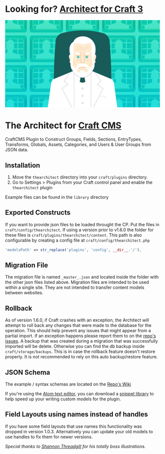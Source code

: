 # Looking for? [Architect for Craft 3](https://github.com/Pennebaker/craft-architect)

![The Architect](/the-architect.png?raw=true)
# The Architect for [Craft CMS](http://buildwithcraft.com/)

CraftCMS Plugin to Construct Groups, Fields, Sections, EntryTypes, Transforms, Globals, Assets, Categories, and Users & User Groups from JSON data.

## Installation
1. Move the `thearchitect` directory into your `craft/plugins` directory.
2. Go to Settings &gt; Plugins from your Craft control panel and enable the `thearchitect` plugin

Example files can be found in the `library` directory

## Exported Constructs
If you want to provide json files to be loaded throught the CP. Put the files in `craft/config/thearchitect`. If using a version prior to v1.6.0 the folder for these files is `craft/plugins/thearchitect/content`. This path is also configurable by creating a config file at `craft/config/thearchitect.php`
```php
'modelsPath' => str_replace('plugins', 'config', __dir__.'/'),
```

## Migration File
The migration file is named `_master_.json` and located inside the folder with the other json files listed above. Migration files are intended to be used within a single site. They are not intended to transfer content models between websites.

## Rollback
As of version 1.6.0, if Craft crashes with an exception, the Architect will attempt to roll back any changes that were made to the database for the operation. This should help prevent any issues that might appear from a partial import. If an exception happens please report them to on the [repo's issues](https://github.com/Pennebaker/craftcms-thearchitect/issues). A backup that was created during a migration that was successfully imported will be delete. Otherwise you can find the db backup inside `craft/storage/backups`. This is in case the rollback feature doesn't restore properly. It is not recommended to rely on this auto backup/restore feature.

## JSON Schema
The example / syntax schemas are located on the [Repo's Wiki](https://github.com/Pennebaker/craftcms-thearchitect/wiki)

If you're using the [Atom text editor](https://atom.io/), you can download a [snippet library](https://github.com/Emkaytoo/craft-json-snippets) to help speed up your writing custom models for the plugin.

## Field Layouts using names instead of handles
If you have some field layouts that use names this functionality was dropped in version 1.0.3. Alternatively you can update your old models to use handles to fix them for newer versions.

*Special thanks to [Shannon Threadgill](https://dribbble.com/threadgillthunder) for his totally boss illustrations.*
